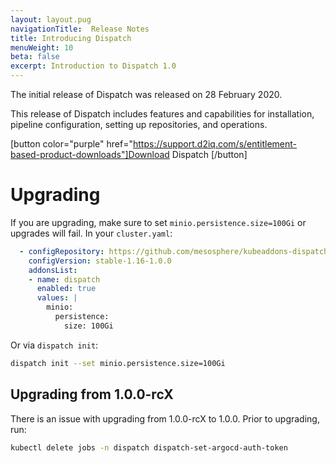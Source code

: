 ```yaml
---
layout: layout.pug
navigationTitle:  Release Notes  
title: Introducing Dispatch
menuWeight: 10
beta: false
excerpt: Introduction to Dispatch 1.0
---
```


The initial release of Dispatch was released on 28 February 2020.

This release of Dispatch includes features and capabilities for installation, pipeline configuration, setting up repositories, and operations.

[button color="purple" href="https://support.d2iq.com/s/entitlement-based-product-downloads"]Download Dispatch [/button]

# Upgrading

If you are upgrading, make sure to set `minio.persistence.size=100Gi` or upgrades will fail. In your `cluster.yaml`:

```yaml
  - configRepository: https://github.com/mesosphere/kubeaddons-dispatch
    configVersion: stable-1.16-1.0.0
    addonsList:
    - name: dispatch
      enabled: true
      values: |
        minio:
          persistence:
            size: 100Gi
```
Or via `dispatch init`:

```bash
dispatch init --set minio.persistence.size=100Gi
```

## Upgrading from 1.0.0-rcX

There is an issue with upgrading from 1.0.0-rcX to 1.0.0. Prior to upgrading, run:

```bash
kubectl delete jobs -n dispatch dispatch-set-argocd-auth-token
```